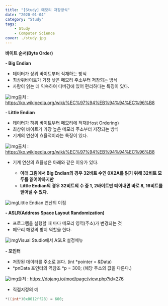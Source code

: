 ```yaml
---
title: "[Study] 메모리 저장방식"
date: "2020-01-04"
category: "Study"
tags:
    - Study
    - Computer Science
cover: ./study.jpg
---
```


**바이트 순서(Byte Order)**

 

**- Big Endian**

- 데이터가 상위 바이트부터 적재하는 방식
- 최상위바이트가 가장 낮은 메모리 주소부터 저장되는 방식
- 사람이 읽는 데 익숙하여 디버깅에 있어 편리하다는 특징이 있다.



![img](https://blog.kakaocdn.net/dn/AAAK0/btqARyIBaUq/Zva1qSCAbcmir0lVBHlw71/img.png)출처 : https://ko.wikipedia.org/wiki/%EC%97%94%EB%94%94%EC%96%B8



**- Little Endian**

- 데이터가 하위 바이트부터 메모리에 적재(Host Ordering)
- 최상위 바이트가 가장 높은 메모리 주소부터 저장되는 방식
- 기계의 연산이 효율적이라는 특징이 있다.





![img](https://blog.kakaocdn.net/dn/buvxOC/btqATgtHRhA/ujH470wkA12ILAqP3zzA5K/img.png)출처 : https://ko.wikipedia.org/wiki/%EC%97%94%EB%94%94%EC%96%B8



- 기계 연산의 효율성은 아래와 같은 이유가 있다.

  

  - **아래 그림에서 Big Endian의 경우 32비트 수인 0X2A를 읽기 위해 32비트 모두를 읽어야하지만**
  - **Little Endian의 경우 32비트의 수 중 1, 2바이트만 떼어내면 바로 8, 16비트를 얻어낼 수 있다.**

 



![img](https://blog.kakaocdn.net/dn/cEyoBX/btqAQ4gUWOR/wk8RmBMo0ar3a4Us1DUc90/img.png)Little Endian 연산의 이점



 

**- ASLR(Address Space Layout Randomization)** 

- 프로그램을 실행할 때 마다 메모리 영역(주소)가 변경되는 것
- 메모리 해킹의 방지 역할을 한다.



![img](https://blog.kakaocdn.net/dn/bcZfva/btqARXg8e3F/iLfWnbXZNI8cE2dxIXCRnk/img.png)Visual Studio에서 ASLR 설정메뉴



 

**- 포인터**

- 저장된 데이터를 주소로 본다. (int *pointer = &Data)
- *pnData 포인터의 역참조 *p = 300; (해당 주소의 값을 다룬다.)



![img](https://blog.kakaocdn.net/dn/dQhFt1/btqARyaKyAR/TIFnHKpJzv2p7gt3RhwQYK/img.png)출처 : https://dojang.io/mod/page/view.php?id=276



- 직접지정의 예

```c
*((int*)0x0012ff28) = 600;
```